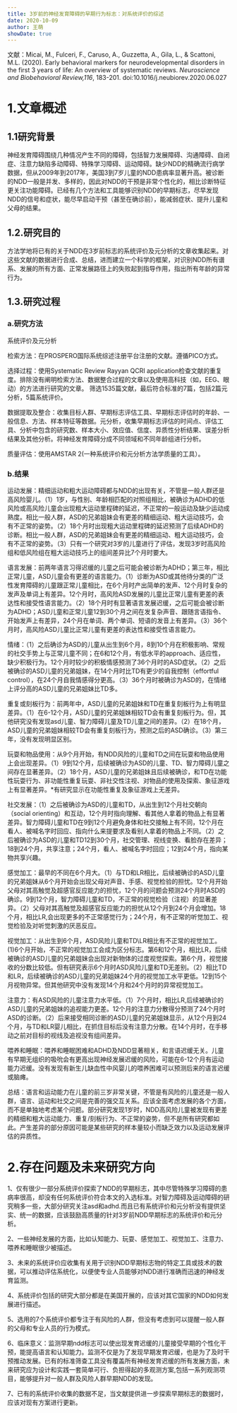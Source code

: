 ```yaml
---
title: 3岁前的神经发育障碍的早期行为标志：对系统评价的综述
date: 2020-10-09
author: 王萌
showDate: true
---
```


文献：Micai, M., Fulceri, F., Caruso, A., Guzzetta, A., Gila, L., & Scattoni, M.L. (2020). Early behavioral markers for neurodevelopmental disorders in the first 3 years of life: An overview of systematic reviews. *Neuroscience and Biobehavioral Review,116*, 183-201. doi:10.1016/j.neubiorev.2020.06.027


# 1.文章概述

## 1.1研究背景

神经发育障碍围绕几种情况产生不同的障碍，包括智力发展障碍、沟通障碍、自闭症、注意力缺陷多动障碍、特殊学习障碍、运动障碍。缺少NDD的精确流行病学数据，但从2009年到2017年，美国3到7岁儿童的NDD患病率显著升高。被诊断的NDD一般是并发、多样的，因此对NDD的干预是非常个性化的，相比诊断特征更关注功能障碍。已经有几个方法和工具能够识别NDD的早期标志，尽早发现NDD的信号和症状，能尽早启动干预（甚至在确诊前），能减弱症状、提升儿童和父母的结果。


## 1.2.研究目的


方法学地将已有的关于NDD在3岁前标志的系统评价及元分析的文章收集起来。对这些文献的数据进行合成、总结，进而建立一个科学的框架，对识别NDD所有谱系、发展的所有方面、正常发展路径上的失败起到指导作用，指出所有年龄的异常行为。

## 1.3.研究过程

### a.研究方法

系统评价及元分析

检索方法：在PROSPERO国际系统综述注册平台注册的文献。遵循PICO方式。

选择过程：使用Systematic Review Rayyan QCRI application检查文献的重复度。排除没有阐明检索方法、数据整合过程的文章以及使用高科技（如，EEG、眼动）的方法进行研究的文章。
筛选1535篇文献，最后符合标准的7篇，包括2篇元分析，5篇系统评价。

数据提取及整合：收集目标人群、早期标志评估工具、早期标志评估时的年龄、一般信息、方法、样本特征等数据。元分析，收集早期标志评估的时间点、评估工具、分析中包含的研究数、样本大小、效应值、信度、异质性分析结果、误差分析结果及其他分析。将神经发育障碍分成不同领域和不同年龄组进行分析。

质量评估：使用AMSTAR 2(一种系统评价和元分析方法学质量的工具）。

### b.结果

运动发展：精细运动和粗大运动障碍都与NDD的出现有关，不管是一般人群还是高风险婴儿。（1）1岁，与性别、年龄相匹配的对照组相比，被确诊为ADHD的低风险或高风险儿童会出现粗大运动里程碑的延迟，不正常的一般运动及缺少运动成熟度。相比一般人群，ASD的兄弟姐妹会有更差的精细运动、粗大运动技巧，会有不正常的姿势。（2）18个月时出现粗大运动里程碑的延迟预测了后续ADHD的诊断。相比一般人群，ASD的兄弟姐妹会有更差的精细运动、粗大运动技巧，会有不正常的姿势。（3）只有一个研究对3岁的儿童进行了评估，发现3岁时高风险组和低风险组在粗大运动技巧上的组间差异比7个月时要大。

语言发展：前两年语言习得迟缓的儿童之后可能会被诊断为ADHD；第三年，相比正常儿童，ASD儿童会有更差的语言能力。（1）诊断为ASD或其他待分类的广泛性发育障碍的儿童跟正常儿童相比，在6个月时产出简单的发声、12个月时复杂的发声及单词上有差异。12个月时，高风险ASD发展的儿童比正常儿童有更差的表达性和接受性语言能力。（2）18个月时有显著语言发展迟缓，之后可能会被诊断为ADHD；ASD儿童和正常儿童12到30个月之间在发复杂声音、跟随言语指令、开始发声上有差异，24个月在单词、两个单词、短语的发音上有差异。（3）36个月时，高风险ASD儿童比正常儿童有更差的表达性和接受性语言能力。

情绪：（1）之后确诊为ASD的儿童从出生到6个月，8到10个月在积极影响、常规的社交手势上与正常儿童不同；在6和12个月，有低水平的approach、适应性，缺少积极行为。12个月时较少的积极情感预测了36个月时的ASD症状。（2）之后被确诊的ASD儿童的兄弟姐妹，在14个月时比TD有更少的自我控制（effortful control），在24个月自我情感得分更高。（3）36个月时被确诊为ASD的，在情绪上评分高的ASD儿童的兄弟姐妹比TD多。

重复或刻板行为：前两年中，ASD儿童的兄弟姐妹和TD在重复刻板行为上有明显差异。（1）在6-12个月，ASD儿童的兄弟姐妹相较TD会有重复刻板行为。但，其他研究没有发现asd儿童、智力障碍儿童及TD儿童之间的差异。（2）在18个月，ASD儿童的兄弟姐妹相较TD会有重复刻板行为，预测之后的ASD确诊。（3）第三年，没有发现明显区别。

玩耍和物品使用：从9个月开始，有NDD风险的儿童和TD之间在玩耍和物品使用上会出现差异。（1）9到12个月，后续被确诊为ASD的儿童、TD、智力障碍儿童之间存在显著差异。（2）18个月，ASD儿童的兄弟姐妹且后续被确诊，和TD在功能性玩耍行为、非功能性重复玩耍、非社交性注视、对物品的使用及探索、象征游戏上有显著差异。*有研究显示在功能性重复及象征游戏上无差异。

社交发展：（1）之后被确诊为ASD的儿童和TD，从出生到12个月社交朝向（social orienting）和互动，12个月时指向理解、看其他人拿着的物品上有显著差异。智力障碍儿童和TD在9到12个月避免身体和社交接触上有不同，12个月在看人、被喊名字时回应、指向什么来提要求及看别人拿着的物品上不同。（2）之后被确诊为ASD的儿童和TD12到30个月，社交管理、视线变换、看脸存在差异；18到24个月，共享注意；24个月，看人、被喊名字时回应；12到24个月，指向某物共享兴趣。

感觉加工：最早的不同在6个月大。（1）与TD和LR相比，后续被确诊的ASD儿童的兄弟姐妹从6个月开始会出现父母对声音、手感、视觉检验的担忧。12个月开始父母对其高触觉及超感官反应能力的担忧，12个月的问题会预测24个月时ASD的确诊。9到12个月，智力障碍儿童和TD，不正常的视觉检验（注视）的显著差异。（2）父母对其高触觉及超感官反应能力的担忧从12个月到24个月会增加。18个月，相比LR,会出现更多的不正常感觉行为；24个月，有不正常的听觉加工、视觉检验及对听觉刺激的厌恶反应。

视觉加工：从出生到6个月，ASD风险儿童和TD\LR相比有不正常的视觉加工。(1)6个月开始，不正常的视觉加工会成为区分标志。第6和12个月，相比LR，后续被确诊的ASD儿童的兄弟姐妹会出现对新物体的过度视觉探索。第6个月，视觉接收的分数比较低。但有研究表示6个月时ASD风险儿童和TD无差别。（2）相比TD和LR，后续被确诊的ASD儿童的兄弟姐妹24个月的视觉加工水平更低。12到15个月视物异常。但其他研究中没有发现14个月和24个月时的异常视觉加工。

注意力：有ASD风险的儿童注意力水平低。（1）7个月时，相比LR,后续被确诊的ASD儿童的兄弟姐妹的追视能力更差。12个月的注意力分散得分预测了24个月时ASD的诊断。（2）后来接受相同诊断的ASD儿童的兄弟姐妹显示，从12个月到24个月，与TD和LR婴儿相比，在抓住目标后没有注意力分散。在14个月时，在手移动之前对目标的视线及追视没有组间差异。

喂养和睡眠：喂养和睡眠困难和ADHD及NDD显著相关，和言语迟缓无关。儿童有早期无组织的吸吮会有更高出现神经发展迟缓的风险，可能在6-12个月有运动能力迟缓。没有发现有新生儿缺血性中风婴儿的喂养困难可以预测后来的语言迟缓或脑瘫。

总结：语言和运动能力在儿童的前三岁非常关键，不管是有风险的儿童还是一般人群，语言、运动和社交之间是完善的强交互关系。应该全面考虑发展的各个方面，而不是单独地考虑某个问题。部分研究发现1岁时，NDD高风险儿童被发现有更差的精细和粗大运动能力、重复/刻板行为、不正常的姿势，但不是所有研究都如此。产生差异的部分原因可能是某些研究的样本量较小而缺乏效力以及运动发展评估的异质性。

# 2.存在问题及未来研究方向

1、仅有很少一部分系统评价探索了NDD的早期标志，其中尽管特殊学习障碍的患病率很高，却没有任何系统评价符合本文的入选标准。对智力障碍及运动障碍的研究稍多一些，大部分研究关注asd和adhd.而且已有系统评价和元分析没有提供坚实、统一的数据，应该鼓励高质量的针对3岁前NDD早期标志的系统评价和元分析。

2、一些神经发展的方面，比如认知能力、玩耍、感觉加工、视觉加工、注意力、喂养和睡眠很少被描述。

3、未来的系统评价应收集有关用于识别NDD早期标志物的特定工具或技术的数据，可以推动评估系统化，以便使专业人员能够对NDD进行准确而迅速的神经发育监测。

4、系统评价包括的研究大部分都是在美国开展的，应该对其它国家的NDD如何发展进行描述。

5、选用的7个系统评价都专注于有风险的人群，但没有考虑到可以提醒一般人群的父母和专业人员的行为模式。

6、临床意义：监测早期ndd标志可以使出现发育迟缓的儿童接受早期的个性化干预，能提高语言和认知能力。监测不仅是为了发现早期发育迟缓，也是为了及时干预推动发展。已有的标准筛查工具没有覆盖所有神经发育迟缓的所有发展方面，未来研究应为设计和实践一套简单可行、负担得起的多观测方案,包括一系列观测项目，能够提升对一般人群及风险人群早期NDD的发现。

7、已有的系统评价收集的数据不足，当文献提供进一步探索早期标志的数据时，应该对现有方案进行更新。
